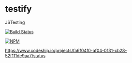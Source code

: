 testify
=======

JSTesting

[![Build Status](https://travis-ci.org/voidabhi/testify.svg)](https://travis-ci.org/voidabhi/testify)

[![NPM](https://nodei.co/npm/tagstar.png?downloads=true&stars=true)](https://nodei.co/npm/tagstar/)

https://www.codeship.io/projects/fa6f04f0-af04-0131-cb28-52f111de9aa7/status
